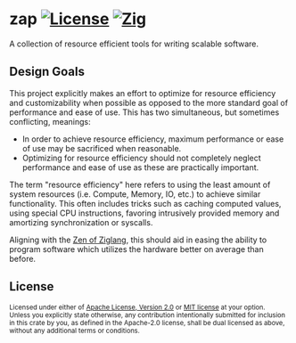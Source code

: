 zap [![License](https://img.shields.io/badge/license-MIT-8FBD08.svg)](https://shields.io/) [![Zig](https://img.shields.io/badge/Made_with-Zig-F7A41D.svg)](https://shields.io/)
====
A collection of resource efficient tools for writing scalable software.

## Design Goals
This project explicitly makes an effort to optimize for resource efficiency and customizability when possible as opposed to the more standard goal of performance and ease of use. This has two simultaneous, but sometimes conflicting, meanings:

* In order to achieve resource efficiency, maximum performance or ease of use may be sacrificed when reasonable.
* Optimizing for resource efficiency should not completely neglect performance and ease of use as these are practically important.

The term "resource efficiency" here refers to using the least amount of system resources (i.e. Compute, Memory, IO, etc.) to achieve similar functionality. This often includes tricks such as caching computed values, using special CPU instructions, favoring intrusively provided memory and amortizing synchronization or syscalls.

Aligning with the [Zen of Ziglang](https://ziglang.org/documentation/master/#Zen), this should aid in easing the ability to program software which utilizes the hardware better on average than before.

## License

<sup>
Licensed under either of <a href="LICENSE-APACHE">Apache License, Version
2.0</a> or <a href="LICENSE-MIT">MIT license</a> at your option.
</sup>

<br/>

<sub>
Unless you explicitly state otherwise, any contribution intentionally submitted
for inclusion in this crate by you, as defined in the Apache-2.0 license, shall
be dual licensed as above, without any additional terms or conditions.
</sub>
